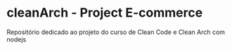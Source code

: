 # cleanArch - Project E-commerce
Repositório dedicado ao projeto do curso de Clean Code e Clean Arch com nodejs 
